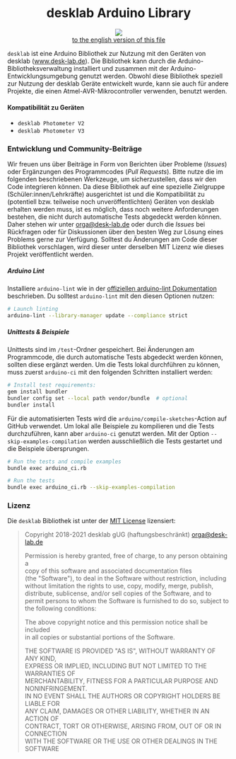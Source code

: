 <h1 align="center"> desklab Arduino Library </h1>
<p align="center">
<img align="center" src="https://www.ardu-badge.com/badge/desklab.svg?">
<br>
<a href="./README_DE.md">to the english version of this file</a>
</p>

`desklab` ist eine Arduino Bibliothek zur Nutzung mit den Geräten von desklab (www.desk-lab.de). Die Bibliothek kann durch die Arduino-Bibliotheksverwaltung installiert und zusammen mit der Arduino-Entwicklungsumgebung genutzt werden. Obwohl diese Bibliothek speziell zur Nutzung der desklab Geräte entwickelt wurde, kann sie auch für andere Projekte, die einen Atmel-AVR-Mikrocontroller verwenden, benutzt werden.

#### Kompatibilität zu Geräten
  - `desklab Photometer V2`
  - `desklab Photometer V3`

### Entwicklung und Community-Beiträge
Wir freuen uns über Beiträge in Form von Berichten über Probleme (_Issues_) oder Ergänzungen des Programmcodes (_Pull Requests_). Bitte nutze die im folgenden beschriebenen Werkzeuge, um sicherzustellen, dass wir den Code integrieren können. Da diese Bibliothek auf eine spezielle Zielgruppe (Schüler:innen/Lehrkräfte) ausgerichtet ist und die Kompatibilität zu (potentiell bzw. teilweise noch unveröffentlichten) Geräten von desklab erhalten werden muss, ist es möglich, dass noch weitere Anforderungen bestehen, die nicht durch automatische Tests abgedeckt werden können. Daher stehen wir unter <orga@desk-lab.de> oder durch die _Issues_ bei Rückfragen oder für Diskussionen über den besten Weg zur Lösung eines Problems gerne zur Verfügung. Solltest du Änderungen am Code dieser Bibliothek vorschlagen, wird dieser unter derselben MIT Lizenz wie dieses Projekt veröffentlicht werden.

##### Arduino Lint
Installiere `arduino-lint` wie in der [offiziellen arduino-lint Dokumentation](https://arduino.github.io/arduino-lint/latest/installation/) beschrieben. Du solltest `arduino-lint` mit den diesen Optionen nutzen:

```bash
# Launch linting 
arduino-lint --library-manager update --compliance strict
```

##### Unittests & Beispiele
Unittests sind im `/test`-Ordner gespeichert. Bei Änderungen am Programmcode, die durch automatische Tests abgedeckt werden können, sollten diese ergänzt werden. Um die Tests lokal durchführen zu können, muss zuerst `arduino-ci` mit den folgenden Schritten installiert werden:

```bash
# Install test requirements: 
gem install bundler
bundler config set --local path vendor/bundle  # optional
bundler install
```

Für die automatisierten Tests wird die `arduino/compile-sketches`-Action auf GitHub verwendet. Um lokal alle Beispiele zu kompilieren und die Tests durchzuführen, kann aber `arduino-ci` genutzt werden. Mit der Option `--skip-examples-compilation` werden ausschließlich die Tests gestartet und die Beispiele übersprungen.

```bash
# Run the tests and compile examples
bundle exec arduino_ci.rb

# Run the tests 
bundle exec arduino_ci.rb --skip-examples-compilation
```

### Lizenz

Die `desklab` Bibliothek ist unter der [MIT License](https://opensource.org/licenses/MIT) lizensiert:

> Copyright 2018-2021 desklab gUG (haftungsbeschränkt) <orga@desk-lab.de>  
>
> Permission is hereby granted, free of charge, to any person obtaining a  
> copy of this software and associated documentation files  
> (the "Software"), to deal in the Software without restriction, including  
> without limitation the rights to use, copy, modify, merge, publish,  
> distribute, sublicense, and/or sell copies of the Software, and to  
> permit persons to whom the Software is furnished to do so, subject to  
> the following conditions:  
> 
> The above copyright notice and this permission notice shall be included  
> in all copies or substantial portions of the Software.  
> 
> THE SOFTWARE IS PROVIDED "AS IS", WITHOUT WARRANTY OF ANY KIND,  
> EXPRESS OR IMPLIED, INCLUDING BUT NOT LIMITED TO THE WARRANTIES OF  
> MERCHANTABILITY, FITNESS FOR A PARTICULAR PURPOSE AND NONINFRINGEMENT.  
> IN NO EVENT SHALL THE AUTHORS OR COPYRIGHT HOLDERS BE LIABLE FOR  
> ANY CLAIM, DAMAGES OR OTHER LIABILITY, WHETHER IN AN ACTION OF  
> CONTRACT, TORT OR OTHERWISE, ARISING FROM, OUT OF OR IN CONNECTION  
> WITH THE SOFTWARE OR THE USE OR OTHER DEALINGS IN THE SOFTWARE  
